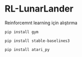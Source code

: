 # RL-LunarLander
Reinforcemnt learning için alıştırma 
```
pip install gym

pip install stable-baselines3

pip install atari_py
```
